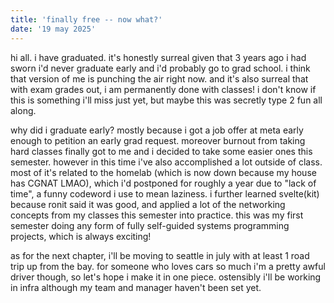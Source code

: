 ```yaml
---
title: 'finally free -- now what?'
date: '19 may 2025'
---
```


hi all. i have graduated. it's honestly surreal given that 3 years ago i had sworn i'd never graduate early and i'd probably go to grad school.
i think that version of me is punching the air right now. and it's also surreal that with exam grades out, i am permanently done with classes!
i don't know if this is something i'll miss just yet, but maybe this was secretly type 2 fun all along.

why did i graduate early? mostly because i got a job offer at meta early enough to petition an early grad request. moreover burnout from taking
hard classes finally got to me and i decided to take some easier ones this semester. however in this time i've also accomplished a lot outside of class.
most of it's related to the homelab (which is now down because my house has CGNAT LMAO), which i'd postponed for roughly a year due to "lack of time", a
funny codeword i use to mean laziness. i further learned svelte(kit) because ronit said it was good, and applied a lot of the networking concepts from
my classes this semester into practice. this was my first semester doing any form of fully self-guided systems programming projects, which is always 
exciting!

as for the next chapter, i'll be moving to seattle in july with at least 1 road trip up from the bay. for someone who loves cars so much i'm a 
pretty awful driver though, so let's hope i make it in one piece. ostensibly i'll be working in infra although my team and manager haven't been
set yet. 